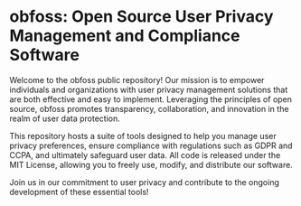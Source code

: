# obfoss: Open Source User Privacy Management and Compliance Software

Welcome to the obfoss public repository! Our mission is to empower individuals and organizations with user privacy management solutions that are both effective and easy to implement. Leveraging the principles of open source, obfoss promotes transparency, collaboration, and innovation in the realm of user data protection.

This repository hosts a suite of tools designed to help you manage user privacy preferences, ensure compliance with regulations such as GDPR and CCPA, and ultimately safeguard user data. All code is released under the MIT License, allowing you to freely use, modify, and distribute our software.

Join us in our commitment to user privacy and contribute to the ongoing development of these essential tools!
